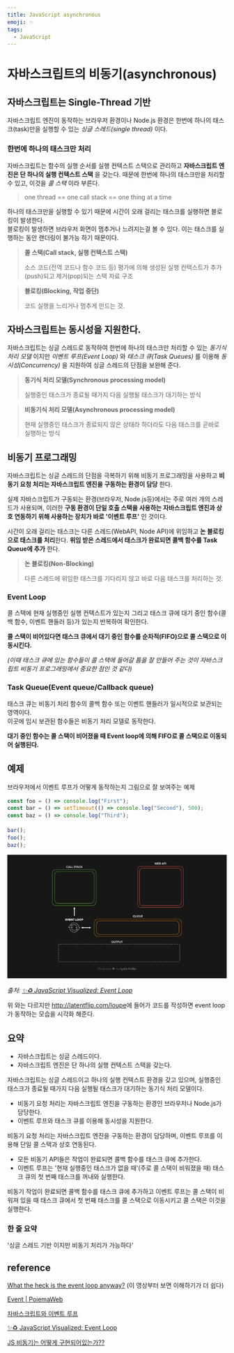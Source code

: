 ```yaml
---
title: JavaScript asynchronous
emoji: ✨
tags:
  - JavaScript
---
```


# 자바스크립트의 비동기(asynchronous)



## 자바스크립트는 Single-Thread 기반

자바스크립트 엔진이 동작하는 브라우저 환경이나 Node.js 환경은 한번에 하나의 태스크(task)만을 실행할 수 있는 *싱글 스레드(single thread)* 이다.



### 한번에 하나의 태스크만 처리

자바스크립트는 함수의 실행 순서를 실행 컨텍스트 스택으로 관리하고 **자바스크립트 엔진은 단 하나의 실행 컨텍스트 스택** 을 갖는다. 때문에 한번에 하나의 태스크만을 처리할 수 있고, 이것을 *콜 스택* 이라 부른다.

> one thread == one call stack == one thing at a time

하나의 태스크만을 실행할 수 있기 때문에 시간이 오래 걸리는 태스크를 실행하면 블로킹이 발생한다.   
블로킹이 발생하면 브라우저 화면이 멈추거나 느려지는걸 볼 수 있다. 이는 태스크를 실행하는 동안 랜더링이 불가능 하기 때문이다.

> **콜 스택(Call stack, 실행 컨텍스트 스택)**
>
> 소스 코드(전역 코드나 함수 코드 등) 평가에 의해 생성된 실행 컨텍스트가 추가(push)되고 제거(pop)되는 스택 자료 구조

> **블로킹(Blocking, 작업 중단)**
>
> 코드 실행을 느리거나 멈추게 만드는 것.



## 자바스크립트는 동시성을 지원한다.

자바스크립트는 싱글 스레드로 동작하여 한번에 하나의 태스크만 처리할 수 있는 *동기식 처리 모델* 이지만 *이벤트 루프(Event Loop)* 와 *태스크 큐(Task Queues)* 를 이용해 *동시성(Concurrency)* 을 지원하여 싱글 스레드의 단점을 보완해 준다.

> **동기식 처리 모델(Synchronous processing model)**
>
> 실행중인 태스크가 종료될 때가지 다음 실행될 태스크가 대기하는 방식

> **비동기식 처리 모델(Asynchronous processing model)**
>
> 현재 실행중인 태스크가 종료되지 않은 상태라 하더라도 다음 태스크를 곧바로 실행하는 방식



## 비동기 프로그래밍

자바스크립트는 싱글 스레드의 단점을 극복하기 위해 비동기 프로그래밍을 사용하고 **비동기 요청 처리는 자바스크립트 엔진을 구동하는 환경이 담당** 한다.

실제 자바스크립트가 구동되는 환경(브라우저, Node.js등)에서는 주로 여러 개의 스레드가 사용되며, 이러한 **구동 환경이 단일 호출 스택을 사용하는 자바스크립트 엔진과 상호 연동하기 위해 사용하는 장치가 바로 '이벤트 루프'** 인 것이다.

시간이 오래 걸리는 태스크는 다른 스레드(WebAPI, Node API)에 위임하고 **논 블로킹으로 태스크를 처리**한다. **위임 받은 스레드에서 태스크가 완료되면 콜백 함수를 Task Queue에 추가** 한다.

> **논 블로킹(Non-Blocking)**
>
> 다른 스레드에 위임한 태스크를 기다리지 않고 바로 다음 태스크를 처리하는 것.



### Event Loop

콜 스택에 현재 실행중인 실행 컨텍스트가 있는지 그리고 태스크 큐에 대기 중인 함수(콜백 함수, 이벤트 핸들러 등)가 있는지 반복하여 확인한다.

**콜 스택이 비어있다면 태스크 큐에서 대기 중인 함수를 순차적(FIFO)으로 콜 스택으로 이동시킨다.**

*(이때 태스크 큐에 있는 함수들이 콜 스택에 들어갈 틈을 잘 만들어 주는 것이 자바스크립트 비동기 프로그래밍에서 중요한 점인 것 같다)*



### Task Queue(Event queue/Callback queue)

태스크 큐는 비동기 처리 함수의 콜백 함수 또는 이벤트 핸들러가 일시적으로 보관되는 영역이다.  
이곳에 임시 보관된 함수들은 비동기 처리 모델로 동작한다.

**대기 중인 함수는 콜 스택이 비어졌을 때 Event loop에 의해 FIFO로 콜 스택으로 이동되어 실행된다.**



## 예제

브라우저에서 이벤트 루프가 어떻게 동작하는지 그림으로 잘 보여주는 예제

```javascript
const foo = () => console.log("First");
const bar = () => setTimeout(() => console.log("Second"), 500);
const baz = () => console.log("Third");

bar();
foo();
baz();

```

![Visualized Event Loop](./img/eventLoop.gif)

*출처:*  *[✨♻️ JavaScript Visualized: Event Loop][JavaScript Visualized: Event Loop]*

위 와는 다르지만 <http://latentflip.com/loupe>에 들어가 코드를 작성하면 event loop가 동작하는 모습을 시각화 해준다. 



## 요약

- 자바스크립트는 싱글 스레드이다.
- 자바스크립트 엔진은 단 하나의 실행 컨텍스트 스택을 갖는다.

자바스크립트는 싱글 스레드이고 하나의 실행 컨텍스트 환경을 갖고 있으며, 실행중인 태스크가 종료될 때가지 다음 실행될 태스크가 대기하는 동기식 처리 모델이다.

- 비동기 요청 처리는 자바스크립트 엔진을 구동하는 환경인 브라우저나 Node.js가 담당한다.
- 이벤트 루프와 태스크 큐를 이용해 동시성을 지원한다.

비동기 요청 처리는 자바스크립트 엔진을 구동하는 환경이 담당하며, 이벤트 루프를 이용해 단일 콜 스택과 상호 연동된다.

- 모든 비동기 API들은 작업이 완료되면 콜백 함수를 태스크 큐에 추가한다.
- 이벤트 루프는 '현재 실행중인 태스크가 없을 때'(주로 콜 스택이 비워졌을 때) 태스크 큐의 첫 번째 태스크를 꺼내와 실행한다.

비동기 작업이 완료되면 콜백 함수를 태스크 큐에 추가하고 이벤트 루프는 콜 스택이 비워져 있을 때 태스크 큐에서 첫 번째 태스크를 콜 스택으로 이동시키고 콜 스택은 이것을 실행한다.



### 한 줄 요약

'싱글 스레드 기반 이지만 비동기 처리가 가능하다'



## reference

[What the heck is the event loop anyway?][What the heck is the event loop anyway?] (이 영상부터 보면 이해하기가 더 쉽다)

[Event | PoiemaWeb][Event | PoiemaWeb]

[자바스크립트와 이벤트 루프][자바스크립트와 이벤트 루프]

[✨♻️ JavaScript Visualized: Event Loop][JavaScript Visualized: Event Loop]

[JS 비동기는 어떻게 구현되어있는가??][JS 비동기는 어떻게 구현되어있는가??]

[What the heck is the event loop anyway?]: https://youtu.be/8aGhZQkoFbQ
[Event | PoiemaWeb]: https://poiemaweb.com/js-event
[자바스크립트와 이벤트 루프]: https://meetup.toast.com/posts/89
[JavaScript Visualized: Event Loop]: https://dev.to/lydiahallie/javascript-visualized-event-loop-3dif
[JS 비동기는 어떻게 구현되어있는가??]: https://velog.io/@thsoon/JS-비동기는-어떻게-구현되어있는가

